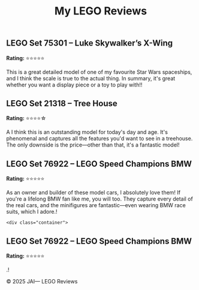 <header>
  <h1>My LEGO Reviews</h1>
</header>

<div class="container">
  <div class="review">
    <h2>LEGO Set 75301 – Luke Skywalker’s X-Wing</h2>
    <p><strong>Rating:</strong> ⭐⭐⭐⭐⭐</p>
    <p> This is a great detailed model of one of my favourite Star Wars spaceships, and I think the scale is true to the actual thing. In summary, it's great whether you want a display piece or a toy to play with!!</p>
  </div>

  <div class="review">
    <h2>LEGO Set 21318 – Tree House</h2>
    <p><strong>Rating:</strong> ⭐⭐⭐⭐☆</p>
    <p>A I think this is an outstanding model for today's day and age. It's phenomenal and captures all the features you'd want to see in a treehouse. The only downside is the price—other than that, it's a fantastic model!     </p>
  </div>

  <div class="container">
  <div class="review">
    <h2>LEGO Set 76922 – LEGO Speed Champions BMW</h2>
    <p><strong>Rating:</strong> ⭐⭐⭐⭐⭐</p>
    <p> As an owner and builder of these model cars, I absolutely love them! If you're a lifelong BMW fan like me, you will too. They capture every detail of the real cars, and the minifigures are fantastic—even wearing        BMW race suits, which I adore.!</p>
  </div>


    <div class="container">
  <div class="review">
    <h2>LEGO Set 76922 – LEGO Speed Champions BMW</h2>
    <p><strong>Rating:</strong> ⭐⭐⭐⭐⭐</p>
    <p> .!</p>
  </div>


  <!-- Add more reviews here -->
</div>

<footer>
  <p>© 2025 JAI— LEGO Reviews</p>
</footer>

</body>
</html>
